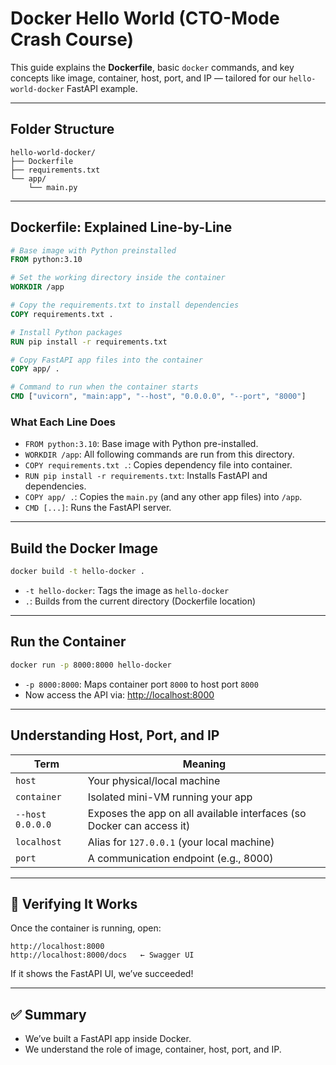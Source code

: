 # Docker Hello World (CTO-Mode Crash Course)

This guide explains the **Dockerfile**, basic `docker` commands, and key concepts like image, container, host, port, and IP — tailored for our `hello-world-docker` FastAPI example.

---

## Folder Structure

```
hello-world-docker/
├── Dockerfile
├── requirements.txt
└── app/
    └── main.py
```

---

## Dockerfile: Explained Line-by-Line

```Dockerfile
# Base image with Python preinstalled
FROM python:3.10

# Set the working directory inside the container
WORKDIR /app

# Copy the requirements.txt to install dependencies
COPY requirements.txt .

# Install Python packages
RUN pip install -r requirements.txt

# Copy FastAPI app files into the container
COPY app/ .

# Command to run when the container starts
CMD ["uvicorn", "main:app", "--host", "0.0.0.0", "--port", "8000"]
```

### What Each Line Does

- `FROM python:3.10`: Base image with Python pre-installed.
- `WORKDIR /app`: All following commands are run from this directory.
- `COPY requirements.txt .`: Copies dependency file into container.
- `RUN pip install -r requirements.txt`: Installs FastAPI and dependencies.
- `COPY app/ .`: Copies the `main.py` (and any other app files) into `/app`.
- `CMD [...]`: Runs the FastAPI server.

---

## Build the Docker Image

```bash
docker build -t hello-docker .
```

- `-t hello-docker`: Tags the image as `hello-docker`
- `.`: Builds from the current directory (Dockerfile location)

---

## Run the Container

```bash
docker run -p 8000:8000 hello-docker
```

- `-p 8000:8000`: Maps container port `8000` to host port `8000`
- Now access the API via: [http://localhost:8000](http://localhost:8000)

---

## Understanding Host, Port, and IP

| Term         | Meaning |
|--------------|---------|
| `host`       | Your physical/local machine |
| `container`  | Isolated mini-VM running your app |
| `--host 0.0.0.0` | Exposes the app on all available interfaces (so Docker can access it) |
| `localhost`  | Alias for `127.0.0.1` (your local machine) |
| `port`       | A communication endpoint (e.g., 8000) |

---

## 🧪 Verifying It Works

Once the container is running, open:

```
http://localhost:8000
http://localhost:8000/docs   ← Swagger UI
```

If it shows the FastAPI UI, we’ve succeeded!

---

## ✅ Summary

- We’ve built a FastAPI app inside Docker.
- We understand the role of image, container, host, port, and IP.
